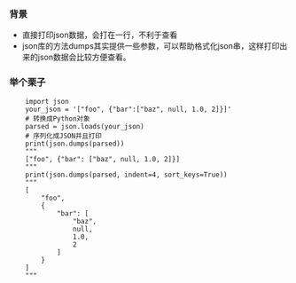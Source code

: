 ### 背景
- 直接打印json数据，会打在一行，不利于查看
- json库的方法dumps其实提供一些参数，可以帮助格式化json串，这样打印出来的json数据会比较方便查看。

### 举个栗子
```
    import json
    your_json = '["foo", {"bar":["baz", null, 1.0, 2]}]'
    # 转换成Python对象
    parsed = json.loads(your_json)
    # 序列化成JSON并且打印
    print(json.dumps(parsed))
    """
    ["foo", {"bar": ["baz", null, 1.0, 2]}]
    """
    print(json.dumps(parsed, indent=4, sort_keys=True))
    """
    [
        "foo",
        {
            "bar": [
                "baz",
                null,
                1.0,
                2
            ]
        }
    ]
    """
```